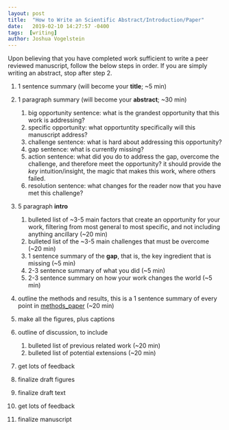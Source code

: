 ```yaml
---
layout: post
title:  "How to Write an Scientific Abstract/Introduction/Paper"
date:   2019-02-10 14:27:57 -0400
tags:  [writing]
author: Joshua Vogelstein
---
```


Upon believing that you have completed work sufficient to write a peer reviewed manuscript, follow the below steps in order. If you are simply writing an abstract, stop after step 2.



1. 1 sentence summary (will become your **title**;  ~5 min)
2. 1 paragraph summary (will become your **abstract**;  ~30 min)
    1. big opportunity sentence: what is the grandest opportunity that this work is addressing?
    1. specific opportunity: what opportuntity specifically will this manuscript address?
    2. challenge sentence: what is hard about addressing this opportunity?
    3. gap sentence: what is currently missing?
    3. action sentence: what did you do to address the gap, overcome the challenge, and therefore meet the opportunity? it should provide the *key* intuition/insight, the magic that makes this work, where others failed.
    4. resolution sentence: what changes for the reader now that you have met this challenge? 

3. 5 paragraph **intro**
    1. bulleted list of  ~3-5 main factors that create an opportunity for your work, filtering from most general to most specific, and not including anything ancillary (~20 min) 
    4. bulleted list of the ~3-5 main challenges that must be overcome (~20 min)
    4. 1 sentence summary of the **gap**, that is, the key ingredient that is missing (~5 min)
    4. 2-3 sentence summary of what you did (~5 min)
    5. 2-3 sentence summary on how your work changes the world (~5 min)
4. outline the methods and results, this is a 1 sentence summary of every point  in [methods_paper](https://github.com/neurodata/checklists/blob/master/methods_paper.md) (~20 min)
5. make all the figures, plus captions
5. outline of discussion, to include
    1. bulleted list of previous related work (~20 min)
    2. bulleted list of potential extensions (~20 min)
6. get lots of feedback
7. finalize draft figures
8. finalize draft text
9. get lots of feedback
10. finalize manuscript
